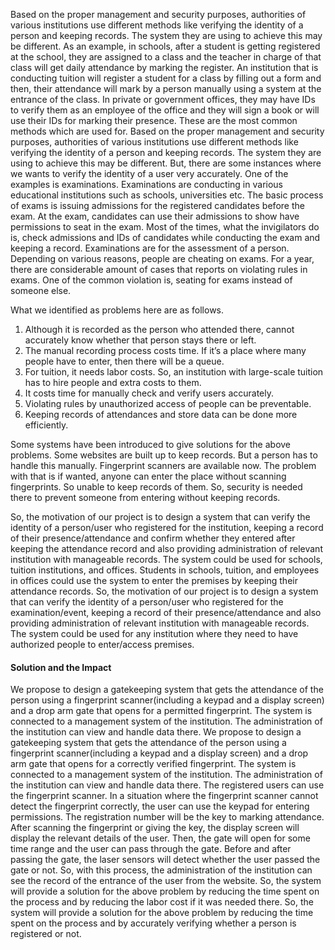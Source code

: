 Based on the proper management and security purposes, authorities of various institutions use different methods like verifying the identity of a person and keeping records. The system they are using to achieve this may be different. As an example, in schools, after a student is getting registered at the school, they are assigned to a class and the teacher in charge of that class will get daily attendance by marking the register. An institution that is conducting tuition will register a student for a class by filling out a form and then, their attendance will mark by a person manually using a system at the entrance of the class. In private or government offices, they may have IDs to verify them as an employee of the office and they will sign a book or will use their IDs for marking their presence. These are the most common methods which are used for.
Based on the proper management and security purposes, authorities of various institutions use different methods like verifying the identity of a person and keeping records. The system they are using to achieve this may be different. But, there are some instances where we wants to verify the identity of a user very accurately. One of the examples is examinations. Examinations are conducting in various educational institutions such as schools, universities etc.
The basic process of exams is issuing admissions for the registered candidates before the exam. At the exam, candidates can use their admissions to show have permissions to seat in the exam. Most of the times, what the invigilators do is, check admissions and IDs of candidates while conducting the exam and keeping a record.
Examinations are for the assessment of a person. Depending on various reasons, people are cheating on exams. For a year, there are considerable amount of cases that reports on violating rules in exams. One of the common violation is, seating for exams instead of someone else.

What we identified as problems here are as follows.
1. Although it is recorded as the person who attended there, cannot accurately know whether that person stays there or left.
2. The manual recording process costs time. If it’s a place where many people have to enter, then there will be a queue.
3. For tuition, it needs labor costs. So, an institution with large-scale tuition has to hire people and extra costs to them. 
1. It costs time for manually check and verify users accurately.
2. Violating rules by unauthorized access of people  can be preventable.
3. Keeping records of attendances and store data can be done more efficiently.

Some systems have been introduced to give solutions for the above problems. Some websites are built up to keep records. But a person has to handle this manually. Fingerprint scanners are available now. The problem with that is if wanted, anyone can enter the place without scanning fingerprints. So unable to keep records of them. So, security is needed there to prevent someone from entering without keeping records.

So, the motivation of our project is to design a system that can verify the identity of a person/user who registered for the institution, keeping a record of their presence/attendance and confirm whether they entered after keeping the attendance record and also providing administration of relevant institution with manageable records. The system could be used for schools, tuition institutions, and offices. Students in schools, tuition, and employees in offices could use the system to enter the premises by keeping their attendance records.
So, the motivation of our project is to design a system that can verify the identity of a person/user who registered for the examination/event, keeping a record of their presence/attendance and also providing administration of relevant institution with manageable records. The system could be used for any institution where they need to have authorized people to enter/access premises.

#### Solution and the Impact

We propose to design a gatekeeping system that gets the attendance of the person using a fingerprint scanner(including a keypad and a display screen) and a drop arm gate that opens for a permitted fingerprint. The system is connected to a management system of the institution. The administration of the institution can view and handle data there.
We propose to design a gatekeeping system that gets the attendance of the person using a fingerprint scanner(including a keypad and a display screen) and a drop arm gate that opens for a correctly verified fingerprint. The system is connected to a management system of the institution. The administration of the institution can view and handle data there.
The registered users can use the fingerprint scanner. In a situation where the fingerprint scanner cannot detect the fingerprint correctly, the user can use the keypad for entering permissions. The registration number will be the key to marking attendance. After scanning the fingerprint or giving the key, the display screen will display the relevant details of the user. Then, the gate will open for some time range and the user can pass through the gate. Before and after passing the gate, the laser sensors will detect whether the user passed the gate or not. So, with this process, the administration of the institution can see the record of the entrance of the user from the website. 
So, the system will provide a solution for the above problem by reducing the time spent on the process and by reducing the labor cost if it was needed there.
So, the system will provide a solution for the above problem by reducing the time spent on the process and by accurately verifying whether a person is registered or not.

